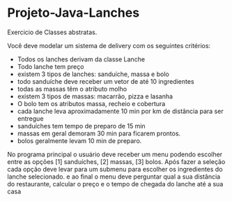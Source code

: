 # Projeto-Java-Lanches

Exercicio de Classes abstratas.

Você deve modelar um sistema de delivery com os seguintes critérios:

- Todos os lanches derivam da classe Lanche
- Todo lanche tem preço
- existem 3 tipos de lanches: sanduíche, massa e bolo
- todo sanduíche deve receber um vetor de até 10 ingredientes
- todas as massas têm o atributo molho
- existem 3 tipos de massas: macarrão, pizza e lasanha
- O bolo tem os atributos massa, recheio e cobertura
- cada lanche leva aproximadamente 10 min por km de distância para ser entregue
- sanduíches tem tempo de preparo de 15 min
- massas em geral demoram 30 min para ficarem prontos.
- bolos geralmente levam 10 min de preparo.

No programa principal o usuário deve receber um menu podendo escolher entre as opções [1] sanduíches, [2] massas, [3] bolos.
Após fazer a seleção cada opção deve levar para um submenu para escolher os ingredientes do lanche selecionado.
e ao final o menu deve perguntar qual a sua distância do restaurante, calcular o preço e o tempo de chegada do lanche até a sua casa
